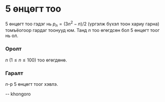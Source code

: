 5 өнцөгт тоо
============
$5$ өнцөгт тоо гэдэг нь $p_n = (3n^2 - n) / 2$ (үргэлж бүхэл тоон хариу гарна)
томъёогоор гардаг тоонууд юм. Танд $n$ тоо өгөгдсөн бол $5$ өнцөгт тоог нь ол.


### Оролт
$n$ ($1 ≤ n ≤ 100$) тоо өгөгдөнө.


### Гаралт
$n$-р $5$ өнцөгт тоог хэвлэ.

-- khongoro
